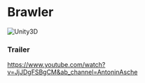# Brawler

![Unity3D](https://playsoftgames.com/wp-content/uploads/2017/10/unity3d-logo-200x200.png)

### Trailer


https://www.youtube.com/watch?v=JjJDgFSBgCM&ab_channel=AntoninAsche
